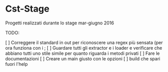 # Cst-Stage
Progetti realizzati durante lo stage mar-giugno 2016


TODO:

[ ] Correggere il standard in out per riconoscere una regex più sensata (per ora funziona con i ;
[ ] Guardare tutti gli extractor e i loader e verificare che abbiano tutti uno stile simile per quanto riguarda i metodi privati
[ ] Fare le documentazioni
[ ] Creare un main giusto con le opzioni
[ ] build che spari fuori l'help
